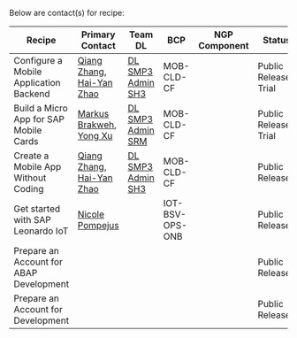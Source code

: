 Below are contact(s) for recipe:

| Recipe                                  | Primary Contact                                                                      | Team DL                                                                   | BCP             | NGP Component | Status                |
| --------------------------------------- | ------------------------------------------------------------------------------------ | ------------------------------------------------------------------------- | --------------- | ------------- | --------------------- |
| Configure a Mobile Application Backend  | [Qiang Zhang](mailto:qia.zhang@sap.com), [Hai-Yan Zhao](mailto:hai-yan.zhao@sap.com) | [DL SMP3 Admin SH3](mailto:DL_54AD7E62FD84A00B40000025@exchange.sap.corp) | MOB-CLD-CF      |               | Public Released Trial |
| Build a Micro App for SAP Mobile Cards  | [Markus Brakweh](mailto:markus.brakweh@sap.com), [Yong Xu](mailto:yong.xu@sap.com)   | [DL SMP3 Admin SRM](mailto:DL_54AD7EB7FD84A00AE8000008@global.corp.sap)   | MOB-CLD-CF      |               | Public Released Trial |
| Create a Mobile App Without Coding      | [Qiang Zhang](mailto:qia.zhang@sap.com), [Hai-Yan Zhao](mailto:hai-yan.zhao@sap.com) | [DL SMP3 Admin SH3](mailto:DL_54AD7E62FD84A00B40000025@exchange.sap.corp) | MOB-CLD-CF      |               | Public Released       |
| Get started with SAP Leonardo IoT       | [Nicole Pompejus](mailto:nicole.pompejus@sap.com)                                    |                                                                           | IOT-BSV-OPS-ONB |               | Public Released       |
| Prepare an Account for ABAP Development |                                                                                      |                                                                           |                 |               | Public Released       |
| Prepare an Account for Development      |                                                                                      |                                                                           |                 |               | Public Released       |
